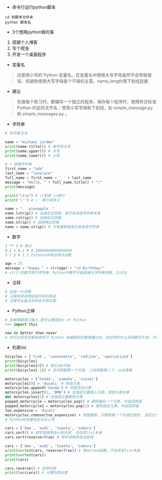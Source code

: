 - 命令行运行python脚本
```
cd 到脚本文件夹
python 脚本名
```

- 3个想用python做的事
1. 搭建个人博客
2. 写个爬虫
3. 开发一个桌面程序

- 变量名
> 应使用小写的 Python 变量名。在变量名中使用大写字母虽然不会导致错误，但避免使用大写字母是个不错的主意。name_length用下划线连接

- 建议
> 在做每个练习时，都编写一个独立的程序。保存每个程序时，使用符合标准 Python 约定的文件名：使用小写字母和下划线，如 simple_message.py 和 simple_messages.py 。

- 字符串
```python
# 字符串方法

name = "michaeL jordAn"
print(name.title()) # 首字母大写
print(name.upper()) # 大写
print(name.lower()) # 小写

# + 拼接字符串
first_name = "ada"
last_name = "lovelace"
full_name = first_name + ' ' + last_name
message = "Hello, " + full_name.title() + "!"
print(message)

print("\t\n") # \t制表 \n换行
print('\'') # \' 单引号转义

name = "   pineapple  "
name.lstrip() # 去掉左边空格，但不会改变字符串本身
name.rstrip() # 去掉右边空格
name.strip() # 去掉两边空格
name = name.strip() # 只有重新赋值才会改变字符串
```

- 数字
```python
2 ** 3 # 乘方
0.2 + 0.1 # 0.30000000000000004
3 / 2 # 1.5 Python3中除法得浮点数

age = 23
message = "Happy " + str(age) + "rd Birthday!"
# str()将数字转为字符串，Python中数字不能直接与字符串拼接，JS可以
```

- 注释
```python
# 这是一行注释
# 注释用来说明这段代码的用途
# 注释可以备注你的名字和日期
```

- Python之禅
```Python
# 在解释器窗口输入,就可以看到Zen of Python
>>> import this

now is better than never
# 你可以将余生都用来学习 Python 和编程的纷繁难懂之处，但这样你什么项目都完不成。不要企图编写完美无缺的代码；先编写行之有效的代码，再决定是对其做进一步改进，还是转而去编写新代码。
```

- 列表list 
```python
bicycles = ['trek', 'cannondale', 'redline', 'specialized'] 
print(bicycles)
print(bicycles[0]) # 索引从0开始
print(bicycles[-1]) # 访问倒数第一个元素，-2则倒数第二个，以此类推

motorcycles = ['honda', 'yamaha', 'suzuki']
motorcycles[0] = 'ducati' # 修改元素
motorcycles.append('honda') # 末尾添加元素
motorcycles.insert(1, 'BMW') # 在指定位置插入元素，其他元素右移
del motorcycles[1] # 在指定位置删除元素
popped_motorcycle = motorcycles.pop() # 删除最后一个元素，并返回其值
popped_motorcycle2 = motorcycles.pop(1) # 删除指定元素，并返回其值 
too_expensive = 'ducati'
motorcycles.remove(too_expensive) # 按值删除，只删除第一个与值匹配的, 且区分大小写
# Python的变量名区分大小写

cars = ['bmw', 'audi', 'toyota', 'subaru']
cars.sort() # 按字母顺序由小到大排, 会改变list本身
cars.sort(reverse=True) # 按字母顺序反向排序

cars = ['bmw', 'audi', 'toyota', 'subaru']
print(sorted(cars, reverse=True)) # 用sorted函数，不会改变list本身
print(sorted(cars))
print(cars)

cars.reverse() # 反转列表
print(len(cars)) # 计算列表长度
```

